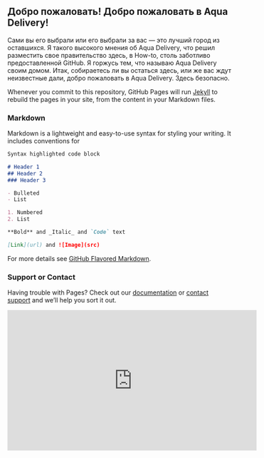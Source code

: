 ## Добро пожаловать! Добро пожаловать в Aqua Delivery!
Сами вы его выбрали или его выбрали за вас — это лучший город из оставшихся. Я такого высокого мнения об Aqua Delivery, что решил разместить свое правительство здесь, в How-to, столь заботливо предоставленной GitHub. Я горжусь тем, что называю Aqua Delivery своим домом.
Итак, собираетесь ли вы остаться здесь, или же вас ждут неизвестные дали, добро пожаловать в Aqua Delivery. Здесь безопасно.

Whenever you commit to this repository, GitHub Pages will run [Jekyll](https://jekyllrb.com/) to rebuild the pages in your site, from the content in your Markdown files.

### Markdown

Markdown is a lightweight and easy-to-use syntax for styling your writing. It includes conventions for

```markdown
Syntax highlighted code block

# Header 1
## Header 2
### Header 3

- Bulleted
- List

1. Numbered
2. List

**Bold** and _Italic_ and `Code` text

[Link](url) and ![Image](src)
```

For more details see [GitHub Flavored Markdown](https://guides.github.com/features/mastering-markdown/).


### Support or Contact

Having trouble with Pages? Check out our [documentation](https://help.github.com/categories/github-pages-basics/) or [contact support](https://github.com/contact) and we’ll help you sort it out.


   <iframe width="560" height="315" src="https://www.youtube.com/embed/v4uwaw_5Q3I" frameborder="0" allow="accelerometer; autoplay; encrypted-media; gyroscope; picture-in-picture" allowfullscreen></iframe>
